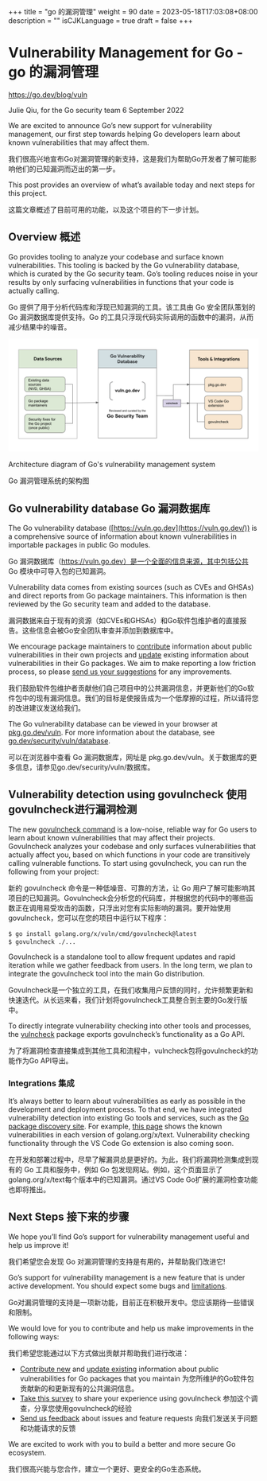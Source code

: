 +++
title = "go 的漏洞管理"
weight = 90
date = 2023-05-18T17:03:08+08:00
description = ""
isCJKLanguage = true
draft = false
+++

# Vulnerability Management for Go - go 的漏洞管理

https://go.dev/blog/vuln

Julie Qiu, for the Go security team
6 September 2022

We are excited to announce Go’s new support for vulnerability management, our first step towards helping Go developers learn about known vulnerabilities that may affect them.

我们很高兴地宣布Go对漏洞管理的新支持，这是我们为帮助Go开发者了解可能影响他们的已知漏洞而迈出的第一步。

This post provides an overview of what’s available today and next steps for this project.

这篇文章概述了目前可用的功能，以及这个项目的下一步计划。

## Overview 概述

Go provides tooling to analyze your codebase and surface known vulnerabilities. This tooling is backed by the Go vulnerability database, which is curated by the Go security team. Go’s tooling reduces noise in your results by only surfacing vulnerabilities in functions that your code is actually calling.

Go 提供了用于分析代码库和浮现已知漏洞的工具。该工具由 Go 安全团队策划的 Go 漏洞数据库提供支持。Go 的工具只浮现代码实际调用的函数中的漏洞，从而减少结果中的噪音。

![Architecture diagram of Go's vulnerability management system](VulnerabilityManagementForGo_img/architecture.png)

Architecture diagram of Go's vulnerability management system

Go 漏洞管理系统的架构图

## Go vulnerability database  Go 漏洞数据库

The Go vulnerability database ([https://vuln.go.dev](https://vuln.go.dev/)) is a comprehensive source of information about known vulnerabilities in importable packages in public Go modules.

Go 漏洞数据库（https://vuln.go.dev）是一个全面的信息来源，其中包括公共 Go 模块中可导入包的已知漏洞。

Vulnerability data comes from existing sources (such as CVEs and GHSAs) and direct reports from Go package maintainers. This information is then reviewed by the Go security team and added to the database.

漏洞数据来自于现有的资源（如CVEs和GHSAs）和Go软件包维护者的直接报告。这些信息会被Go安全团队审查并添加到数据库中。

We encourage package maintainers to [contribute](https://go.dev/s/vulndb-report-new) information about public vulnerabilities in their own projects and [update](https://go.dev/s/vulndb-report-feedback) existing information about vulnerabilities in their Go packages. We aim to make reporting a low friction process, so please [send us your suggestions](https://golang.org/s/vuln-feedback) for any improvements.

我们鼓励软件包维护者贡献他们自己项目中的公共漏洞信息，并更新他们的Go软件包中的现有漏洞信息。我们的目标是使报告成为一个低摩擦的过程，所以请将您的改进建议发送给我们。

The Go vulnerability database can be viewed in your browser at [pkg.go.dev/vuln](https://pkg.go.dev/vuln). For more information about the database, see [go.dev/security/vuln/database](https://go.dev/security/vuln/database).

可以在浏览器中查看 Go 漏洞数据库，网址是 pkg.go.dev/vuln。关于数据库的更多信息，请参见go.dev/security/vuln/数据库。

## Vulnerability detection using govulncheck 使用govulncheck进行漏洞检测

The new [govulncheck command](https://pkg.go.dev/golang.org/x/vuln/cmd/govulncheck) is a low-noise, reliable way for Go users to learn about known vulnerabilities that may affect their projects. Govulncheck analyzes your codebase and only surfaces vulnerabilities that actually affect you, based on which functions in your code are transitively calling vulnerable functions. To start using govulncheck, you can run the following from your project:

新的 govulncheck 命令是一种低噪音、可靠的方法，让 Go 用户了解可能影响其项目的已知漏洞。Govulncheck会分析您的代码库，并根据您的代码中的哪些函数正在调用易受攻击的函数，只浮出对您有实际影响的漏洞。要开始使用govulncheck，您可以在您的项目中运行以下程序：

```
$ go install golang.org/x/vuln/cmd/govulncheck@latest
$ govulncheck ./...
```

Govulncheck is a standalone tool to allow frequent updates and rapid iteration while we gather feedback from users. In the long term, we plan to integrate the govulncheck tool into the main Go distribution.

Govulncheck是一个独立的工具，在我们收集用户反馈的同时，允许频繁更新和快速迭代。从长远来看，我们计划将govulncheck工具整合到主要的Go发行版中。

To directly integrate vulnerability checking into other tools and processes, the [vulncheck](https://pkg.go.dev/golang.org/x/vuln/vulncheck) package exports govulncheck’s functionality as a Go API.

为了将漏洞检查直接集成到其他工具和流程中，vulncheck包将govulncheck的功能作为Go API导出。

### Integrations 集成

It’s always better to learn about vulnerabilities as early as possible in the development and deployment process. To that end, we have integrated vulnerability detection into existing Go tools and services, such as the [Go package discovery site](https://pkg.go.dev/). For example, [this page](https://pkg.go.dev/golang.org/x/text?tab=versions) shows the known vulnerabilities in each version of golang.org/x/text. Vulnerability checking functionality through the VS Code Go extension is also coming soon.

在开发和部署过程中，尽早了解漏洞总是更好的。为此，我们将漏洞检测集成到现有的 Go 工具和服务中，例如 Go 包发现网站。例如，这个页面显示了golang.org/x/text每个版本中的已知漏洞。通过VS Code Go扩展的漏洞检查功能也即将推出。

## Next Steps 接下来的步骤

We hope you’ll find Go’s support for vulnerability management useful and help us improve it!

我们希望您会发现 Go 对漏洞管理的支持是有用的，并帮助我们改进它!



Go’s support for vulnerability management is a new feature that is under active development. You should expect some bugs and [limitations](https://pkg.go.dev/golang.org/x/vuln/cmd/govulncheck#hdr-Limitations).

Go对漏洞管理的支持是一项新功能，目前正在积极开发中。您应该期待一些错误和限制。

We would love for you to contribute and help us make improvements in the following ways:

我们希望您能通过以下方式做出贡献并帮助我们进行改进：

- [Contribute new](https://golang.org/s/vulndb-report-new) and [update existing](https://go.dev/s/vulndb-report-feedback) information about public vulnerabilities for Go packages that you maintain 为您所维护的Go软件包贡献新的和更新现有的公共漏洞信息。
- [Take this survey](https://golang.org/s/govulncheck-feedback) to share your experience using govulncheck 参加这个调查，分享您使用govulncheck的经验
- [Send us feedback](https://golang.org/s/vuln-feedback) about issues and feature requests 向我们发送关于问题和功能请求的反馈

We are excited to work with you to build a better and more secure Go ecosystem.

我们很高兴能与您合作，建立一个更好、更安全的Go生态系统。
